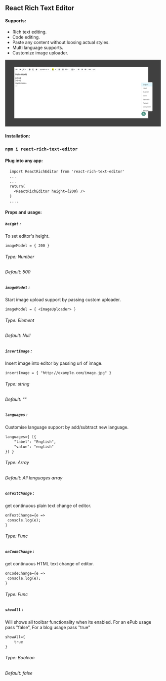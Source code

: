 
## React Rich Text Editor

#### Supports:

- Rich text editing.
- Code editing.
- Paste any content without loosing actual styles.
- Multi language supports.
- Customize image uploader.

![React-rich-text-editor](editorImage.png)

#### Installation:
### `npm i react-rich-text-editor`

#### Plug into any app:
```
  import ReactRichEditor from 'react-rich-text-editor'
  ... 
  ...
  return(
    <ReactRichEditor height={200} />
  )
  ....

```
#### Props and usage:

##### `height` :
To set editor's height.
```
imageModel = { 200 }

```
###### Type: Number
###### Default: 500

##### `imageModel` :
Start image upload support by passing custom uploader.
```
imageModel = { <ImageUploader> }

```
###### Type: Element
###### Default: Null

##### `insertImage` :
Insert image into editor by passing url of image.
```
insertImage = { "http://example.com/image.jpg" }

```
###### Type: string
###### Default: ""

##### `languages` :
Customise language support by add/subtract new language.
```
languages={ [{
    "label": "English",
    "value": "english"
}] }
```
###### Type: Array
###### Default: All languages array

##### `onTextChange` :
get continuous plain text change of editor.
```
onTextChange={e =>
 console.log(e);
}
```
###### Type: Func

##### `onCodeChange` :
get continuous HTML text change of editor.
```
onCodeChange={e =>
 console.log(e);
}
```
###### Type: Func

##### `showAll` :
Will shows all toolbar functionality when its enabled.
For an ePub usage pass "false",
For a blog usage pass "true"
```
showAll={
    true
}
```
###### Type: Boolean
###### Default: false
